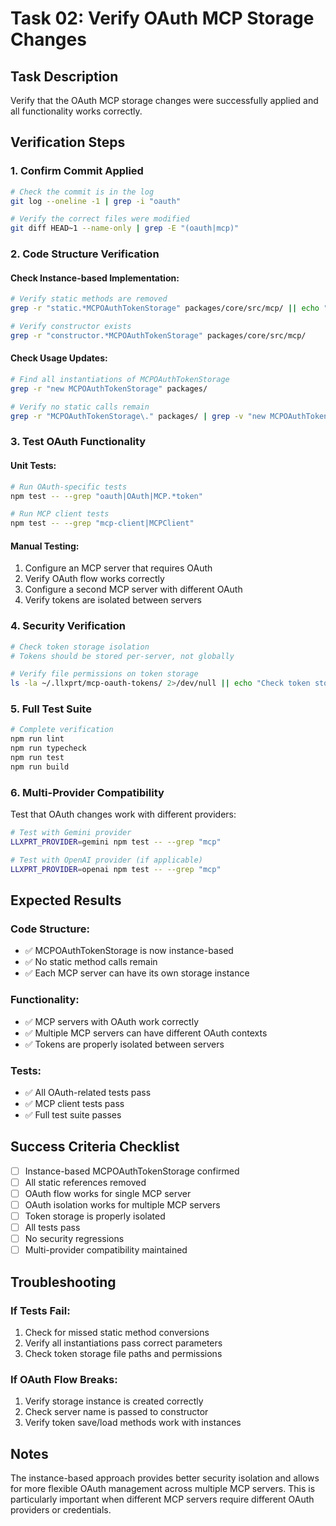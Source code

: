 # Task 02: Verify OAuth MCP Storage Changes

## Task Description
Verify that the OAuth MCP storage changes were successfully applied and all functionality works correctly.

## Verification Steps

### 1. Confirm Commit Applied
```bash
# Check the commit is in the log
git log --oneline -1 | grep -i "oauth"

# Verify the correct files were modified
git diff HEAD~1 --name-only | grep -E "(oauth|mcp)"
```

### 2. Code Structure Verification

#### Check Instance-based Implementation:
```bash
# Verify static methods are removed
grep -r "static.*MCPOAuthTokenStorage" packages/core/src/mcp/ || echo "✓ No static methods found"

# Verify constructor exists
grep -r "constructor.*MCPOAuthTokenStorage" packages/core/src/mcp/
```

#### Check Usage Updates:
```bash
# Find all instantiations of MCPOAuthTokenStorage
grep -r "new MCPOAuthTokenStorage" packages/

# Verify no static calls remain
grep -r "MCPOAuthTokenStorage\." packages/ | grep -v "new MCPOAuthTokenStorage"
```

### 3. Test OAuth Functionality

#### Unit Tests:
```bash
# Run OAuth-specific tests
npm test -- --grep "oauth|OAuth|MCP.*token"

# Run MCP client tests
npm test -- --grep "mcp-client|MCPClient"
```

#### Manual Testing:
1. Configure an MCP server that requires OAuth
2. Verify OAuth flow works correctly
3. Configure a second MCP server with different OAuth
4. Verify tokens are isolated between servers

### 4. Security Verification

```bash
# Check token storage isolation
# Tokens should be stored per-server, not globally

# Verify file permissions on token storage
ls -la ~/.llxprt/mcp-oauth-tokens/ 2>/dev/null || echo "Check token storage location"
```

### 5. Full Test Suite
```bash
# Complete verification
npm run lint
npm run typecheck
npm run test
npm run build
```

### 6. Multi-Provider Compatibility

Test that OAuth changes work with different providers:
```bash
# Test with Gemini provider
LLXPRT_PROVIDER=gemini npm test -- --grep "mcp"

# Test with OpenAI provider (if applicable)
LLXPRT_PROVIDER=openai npm test -- --grep "mcp"
```

## Expected Results

### Code Structure:
- ✅ MCPOAuthTokenStorage is now instance-based
- ✅ No static method calls remain
- ✅ Each MCP server can have its own storage instance

### Functionality:
- ✅ MCP servers with OAuth work correctly
- ✅ Multiple MCP servers can have different OAuth contexts
- ✅ Tokens are properly isolated between servers

### Tests:
- ✅ All OAuth-related tests pass
- ✅ MCP client tests pass
- ✅ Full test suite passes

## Success Criteria Checklist

- [ ] Instance-based MCPOAuthTokenStorage confirmed
- [ ] All static references removed
- [ ] OAuth flow works for single MCP server
- [ ] OAuth isolation works for multiple MCP servers
- [ ] Token storage is properly isolated
- [ ] All tests pass
- [ ] No security regressions
- [ ] Multi-provider compatibility maintained

## Troubleshooting

### If Tests Fail:
1. Check for missed static method conversions
2. Verify all instantiations pass correct parameters
3. Check token storage file paths and permissions

### If OAuth Flow Breaks:
1. Verify storage instance is created correctly
2. Check server name is passed to constructor
3. Verify token save/load methods work with instances

## Notes

The instance-based approach provides better security isolation and allows for more flexible OAuth management across multiple MCP servers. This is particularly important when different MCP servers require different OAuth providers or credentials.